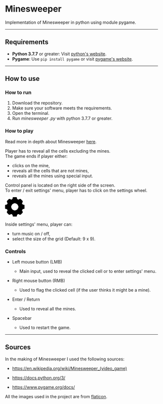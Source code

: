 # **Minesweeper**

Implementation of Minesweeper in python using module pygame.

---

## **Requirements**

- **Python 3.7.7** or greater: Visit [python's website](https://www.python.org/ "Go to the website").
- **Pygame**: Use `pip install pygame` or visit [pygame's website](https://www.pygame.org/wiki/GettingStarted "Go to the website").

---

## **How to use**

### **How to run**

1. Download the repository.
2. Make sure your software meets the requirements.
3. Open the terminal.
4. Run *minesweeper .py* with python 3.7.7 or greater.

### **How to play**

Read more in depth about Minesweeper [here](https://en.wikipedia.org/wiki/Minesweeper_(video_game) "Go to the website").

Player has to reveal all the cells excluding the mines.\
The game ends if player either:
- clicks on the mine,
- reveals all the cells that are not mines,
- reveals all the mines using special input.

Control panel is located on the right side of the screen.\
To enter / exit settings' menu, player has to click on the settings wheel.

![Settings wheel](files/settings_readme.png)

Inside settings' menu, player can:
- turn music on / off,
- select the size of the grid (Default: 9 x 9).

### **Controls**

- Left mouse button (LMB)
    - Main input, used to reveal the clicked cell or to enter settings' menu.

- Right mouse button (RMB)
    - Used to flag the clicked cell (if the user thinks it might be a mine).

- Enter / Return
    - Used to reveal all the mines.

- Spacebar
    - Used to restart the game.

---

## **Sources**

In the making of Minesweeper I used the following sources:

- https://en.wikipedia.org/wiki/Minesweeper_(video_game)

- https://docs.python.org/3/

- https://www.pygame.org/docs/

All the images used in the project are from [flaticon](https://www.flaticon.com/ "Go to the website").
